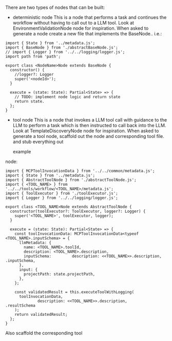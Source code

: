 There are two types of nodes that can be built:

- deterministic node
  This is a node that performs a task and continues the workflow without having to call out to a LLM tool. Look at EnvironmentValidationNode node for inspiration. When asked to generate a node create a new file that implements the BaseNode.. i.e.:

```
import { State } from '../metadata.js';
import { BaseNode } from './abstractBaseNode.js';
// import { Logger } from '../../logging/logger.js';
import path from 'path';

export class <NodeName>Node extends BaseNode {
  constructor() {
    //logger?: Logger
    super('<nodeId>');
  }

  execute = (state: State): Partial<State> => {
    // TODO: implement node logic and return state
    return state.
  };
}
```

- tool node
  This is a node that invokes a LLM tool call with guidance to the LLM to perform a task which is then instructed to call back into the LLM. Look at TemplateDiscoveryNode node for inspiration. When asked to generate a tool node, scaffold out the node and corresponding tool file. and stub everything out

  example

node:

```
import { MCPToolInvocationData } from '../../common/metadata.js';
import { State } from '../metadata.js';
import { AbstractToolNode } from './abstractToolNode.js';
import { <TOOL_NAME> } from '../../tools/workflow/<TOOL_NAME>/metadata.js';
import { ToolExecutor } from './toolExecutor.js';
import { Logger } from '../../logging/logger.js';

export class <TOOL_NAME>Node extends AbstractToolNode {
  constructor(toolExecutor?: ToolExecutor, logger?: Logger) {
    super('<TOOL_NAME>', toolExecutor, logger);
  }

  execute = (state: State): Partial<State> => {
    const toolInvocationData: MCPToolInvocationData<typeof <TOOL_NAME>.inputSchema> = {
      llmMetadata: {
        name: <TOOL_NAME>.toolId,
        description: <TOOL_NAME>.description,
        inputSchema:         description: <<TOOL_NAME>>.description,
.inputSchema,
      },
      input: {
        projectPath: state.projectPath,
      },
    };

    const validatedResult = this.executeToolWithLogging(
      toolInvocationData,
              description: <<TOOL_NAME>>.description,
.resultSchema
    );
    return validatedResult;
  };
}
```

Also scaffold the corresponding tool

